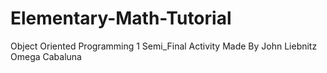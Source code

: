 # Elementary-Math-Tutorial
Object Oriented Programming 1 Semi_Final Activity Made By John Liebnitz Omega Cabaluna
